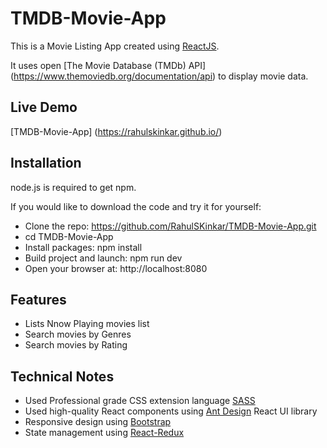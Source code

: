# TMDB-Movie-App
This is a Movie Listing App created using  [ReactJS](http://facebook.github.io/react/index.html).

It uses open [The Movie Database (TMDb) API] (https://www.themoviedb.org/documentation/api) to display movie data.

## Live Demo
[TMDB-Movie-App] (https://rahulskinkar.github.io/)

## Installation
node.js is required to get npm.

If you would like to download the code and try it for yourself:

* Clone the repo: https://github.com/RahulSKinkar/TMDB-Movie-App.git
* cd TMDB-Movie-App
* Install packages: npm install
* Build project and launch: npm run dev
* Open your browser at: http://localhost:8080


## Features
* Lists Nnow Playing movies list
* Search movies by Genres 
* Search movies by Rating

## Technical Notes
* Used Professional grade CSS extension language [SASS](http://sass-lang.com/)
* Used high-quality React components using [Ant Design](https://ant.design/) React UI library
* Responsive design using [Bootstrap](https://getbootstrap.com/)
* State management using [React-Redux](https://github.com/reactjs/react-redux)
